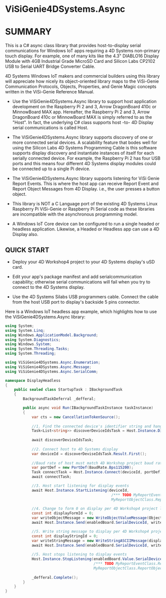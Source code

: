 # ViSiGenie4DSystems.Async

# SUMMARY

This is a C# async class library that provides host-to-display serial communications for Windows IoT apps requiring a 4D Systems non-primary touch display.
For example, one of many kits like the 4.3" DIABLO16 Display Module with 4GB Industrial Grade MicroSD Card and Silicon Labs CP2102 USB to Serial UART Bridge Converter Cable.

4D Systems Windows IoT makers and commercial builders using this library will appreciate how nicely its object-oriented library maps to the ViSi-Genie Communication Protocols, Objects, Properties, and Genie Magic concepts written in the ViSi-Genie Reference Manual.

* Use the ViSiGenie4DSystems.Async library to support host application development on the Raspberry Pi 2 and 3, Arrow DragonBoard 410c or MinnowBoard MAX app. 
  Hereafter, the Raspberry Pi 2 and 3, Arrow DragonBoard 410c or MinnowBoard MAX is simply referred to as the "Host". In fact, the
  underlying C# class supports host -to- 4D Display serial communications is called Host.

* The ViSiGenie4DSystems.Async library supports discovery of one or more connected serial devices. 
  A scalability feature that bodes well for using the Silicon Labs 4D Systems Programming Cable is this software supports display discovery and instantiate instances of itself for each serially connected device. For example, the Raspberry Pi 2 has four USB ports and this means four different 4D Systems display modules could be connected up to a single Pi device. 
  
* The ViSiGenie4DSystems.Async library supports listening for ViSi Genie Report Events. 
  This is where the host app can receive Report Event and Report Object Messages from 4D Display. 
  i.e., the user presses a button object.
  
* This library is NOT a C Language port of the existing 4D Systems Linux Raspberry Pi ViSi-Genie or Raspberry Pi Serial code as these libraries are incompatible with the asynchronous programming model. 

* A Windows IoT Core device can be configured to run a single headed or headless application. 
  Likewise, a Headed or Headless app can use a 4D Display also. 

## QUICK START

* Deploy your 4D Workshop4 project to your 4D Systems display's uSD card. 

* Edit your app's package manifest and add serialcommunication capability; otherwise serial communications will fail when you try to connect to the 4D Systems display.

	<Capabilities>
		<DeviceCapability Name="serialcommunication">
			<Device Id = "any" >
				<Function Type="name:serialPort" />
			</Device>
		</DeviceCapability>
	</Capabilities>
		
* Use the 4D Systems Silabs USB programmers cable. Connect the cable from the host USB port to display's backside 5 pins connector.

Here is a Windows IoT headless app example, which highlights how to use the ViSiGenie4DSystems.Async library:

```C#
using System;
using System.Linq;
using Windows.ApplicationModel.Background;
using System.Diagnostics;
using Windows.System;
using System.Threading.Tasks;
using System.Threading;

using ViSiGenie4DSystems.Async.Enumeration;
using ViSiGenie4DSystems.Async.Message;
using ViSiGenie4DSystems.Async.SerialComm;

namespace DisplayHeadless
{
    public sealed class StartupTask : IBackgroundTask
    {
        BackgroundTaskDeferral _defferal;

        public async void Run(IBackgroundTaskInstance taskInstance)
        {		
			var cts = new CancellationTokenSource();
		
			//1. Find the connected device's identifier string and hang on to it
			Task<List<string>> discoverDeviceIdsTask = Host.Instance.DiscoverDeviceIds();
			
			await discoverDeviceIdsTask;
			 
			//2. Connect host to 4D Systems display
			var deviceId = discoverDeviseIdsTask.Result.First();
			
			//Baud rate of host must match 4D Workshop project baud rate
			var portDef = new PortDef(BaudRate.Bps115200);
			Task connectTask = Host.Instance.Connect(deviceId, portDef);
			await connectTask;

			//3. Host start listening for display events
			await Host.Instance.StartListening(deviceId,
												/*** TODO MyReportEventClass.ReportEventMessageHandler.Handler,
												MyReportObjectClass.ReportObjectStatusMessageHandler.Handler ***/);
		
			//4. Change to form 0 on display per 4D Workshop4 project layout...
			const int displayFormId = 0;
			var writeObjectMessage = new WriteObjectValueMessage(ObjectType.Form, displayFormId);
			await Host.Instance.Send(enabledBoard.SerialDeviceId, writeObjectMessage, cts.Token);

			//5. Write string message to display per 4D Workshop4 project layout...
			const int displayStringId = 0;
			var writeStringMessage = new WriteStringASCIIMessage(displayStringId, "Hello 4D Systems via Windows IoT!");
			await Host.Instance.Send(enabledBoard.SerialDeviceId, writeStringMessage, cts.Token);
		
			//5. Host stops listening to display events
		    Host.Instance.StopListening(enabledBoard.Value.SerialDeviceId,
										/*** TODO MyReportEventClass.ReportEventMessageHandler.Handler,
										MyReportObjectClass.ReportObjectStatusMessageHandler.Handler ***/);
    
            _defferal.Complete();
        }        
    }
}
```
